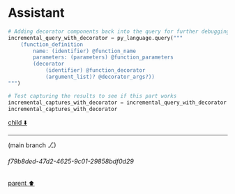 # Assistant

```python
# Adding decorator components back into the query for further debugging
incremental_query_with_decorator = py_language.query("""
    (function_definition
        name: (identifier) @function_name
        parameters: (parameters) @function_parameters
        (decorator
            (identifier) @function_decorator
            (argument_list)? @decorator_args?))
""")

# Test capturing the results to see if this part works
incremental_captures_with_decorator = incremental_query_with_decorator.captures(sample_tree.root_node)
incremental_captures_with_decorator
```

[child ⬇️](#f79b8ded-47d2-4625-9c01-29858bdf0d29)

---

(main branch ⎇)
###### f79b8ded-47d2-4625-9c01-29858bdf0d29
[parent ⬆️](#f20653cd-3d3c-40e5-88b0-6e47b15ad50c)
